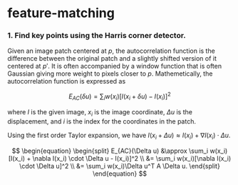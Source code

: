 # feature-matching

### 1. Find key points using the Harris corner detector. <br>
Given an image patch centered at $p$, the autocorrelation function is the 
difference between the original patch and a slightly shifted version of it centered
at $p'$. It is often accompanied by a window function that is often Gaussian 
giving more weight to pixels closer to $p$. Mathemetically, the autocorrelation 
function is expressed as

$$E_{AC}(\delta u) = \sum_i w(x_i)[I(x_i + \delta u) - I(x_i)]^2$$

where $I$ is the given image, $x_i$ is the image coordinate, $\Delta u$ is the displacement, and $i$ is the index for the coordinates in the patch. 

Using the first order Taylor expansion, we have $I(x_i + \Delta u) \approx I(x_i) + \nabla I(x_i) \cdot \Delta u.$

$$
\begin{equation}
\begin{split}
E_{AC}(\Delta u) &\approx \sum_i w(x_i)[I(x_i) + \nabla I(x_i) \cdot \Delta u - I(x_i)]^2 \\
                 &= \sum_i w(x_i)[\nabla I(x_i) \cdot \Delta u]^2  \\
                 &= \sum_i w(x_i)\Delta u^T A \Delta u.
\end{split}
\end{equation}
$$

